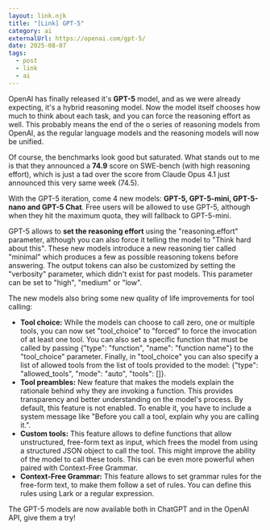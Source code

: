 ```yaml
---
layout: link.njk
title: "[Link] GPT-5"
category: ai
externalUrl: https://openai.com/gpt-5/
date: 2025-08-07
tags:
  - post
  - link
  - ai
---
```


OpenAI has finally released it's **GPT-5** model, and as we were already expecting, it's a hybrid reasoning model. Now the model itself chooses how much to think about each task, and you can force the reasoning effort as well. This probably means the end of the o series of reasoning models from OpenAI, as the regular language models and the reasoning models will now be unified.

Of course, the benchmarks look good but saturated. What stands out to me is that they announced a **74.9** score on SWE-bench (with high reasoning effort), which is just a tad over the score from Claude Opus 4.1 just announced this very same week (74.5).

With the GPT-5 iteration, come 4 new models: **GPT-5, GPT-5-mini, GPT-5-nano and GPT-5 Chat**. Free users will be allowed to use GPT-5, although when they hit the maximum quota, they will fallback to GPT-5-mini.

GPT-5 allows to **set the reasoning effort** using the "reasoning.effort" parameter, although you can also force it telling the model to "Think hard about this". These new models introduce a new reasoning tier called "minimal" which produces a few as possible reasoning tokens before answering. The output tokens can also be customized by setting the "verbosity" parameter, which didn't exist for past models. This parameter can be set to "high", "medium" or "low".

The new models also bring some new quality of life improvements for tool calling:
- **Tool choice:** While the models can choose to call zero, one or multiple tools, you can now set "tool_choice" to "forced" to force the invocation of at least one tool. You can also set a specific function that must be called by passing {"type": "function", "name": "function name"} to the "tool_choice" parameter. Finally, in "tool_choice" you can also specify a list of allowed tools from the list of tools provided to the model: {"type": "allowed_tools", "mode": "auto", "tools": []}.
- **Tool preambles:** New feature that makes the models explain the rationale behind why they are invoking a function. This provides transparency and better understanding on the model's process. By default, this feature is not enabled. To enable it, you have to include a system message like "Before you call a tool, explain why you are calling it.".
- **Custom tools:** This feature allows to define functions that allow unstructured, free-form text as input, which frees the model from using a structured JSON object to call the tool. This might improve the ability of the model to call these tools. This can be even more powerful when paired with Context-Free Grammar.
- **Context-Free Grammar:** This feature allows to set grammar rules for the free-form text, to make them follow a set of rules. You can define this rules using Lark or a regular expression.

The GPT-5 models are now available both in ChatGPT and in the OpenAI API, give them a try!

